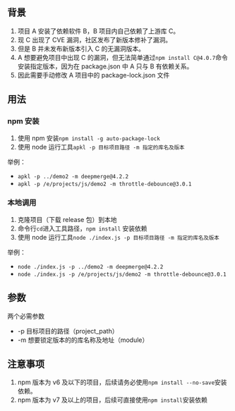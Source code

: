 ## 背景

1. 项目 A 安装了依赖软件 B，B 项目内自己依赖了上游库 C。
2. 现 C 出现了 CVE 漏洞，社区发布了新版本修补了漏洞。
3. 但是 B 并未发布新版本引入 C 的无漏洞版本。
4. A 想要避免项目中出现 C 的漏洞，但无法简单通过`npm install C@4.0.7`命令安装指定版本，因为在 package.json 中 A 只与 B 有依赖关系。
5. 因此需要手动修改 A 项目中的 package-lock.json 文件

## 用法

### npm 安装

1. 使用 npm 安装`npm install -g auto-package-lock`
2. 使用 node 运行工具`apkl -p 目标项目路径 -m 指定的库名及版本`

举例：

- `apkl -p ../demo2 -m deepmerge@4.2.2`
- `apkl -p /e/projects/js/demo2 -m throttle-debounce@3.0.1`

### 本地调用

1. 克隆项目（下载 release 包）到本地
2. 命令行`cd`进入工具路径，`npm install` 安装依赖
3. 使用 node 运行工具`node ./index.js -p 目标项目路径 -m 指定的库名及版本`

举例：

- `node ./index.js -p ../demo2 -m deepmerge@4.2.2`
- `node ./index.js -p /e/projects/js/demo2 -m throttle-debounce@3.0.1`

## 参数

两个必需参数

- -p 目标项目的路径（project_path）
- -m 想要锁定版本的的库名称及地址（module）

## 注意事项

1. npm 版本为 v6 及以下的项目，后续请务必使用`npm install --no-save`安装依赖。
2. npm 版本为 v7 及以上的项目，后续可直接使用`npm install`安装依赖
